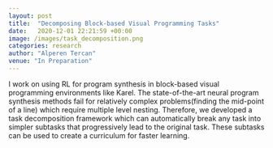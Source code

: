 ```yaml
---
layout: post
title:  "Decomposing Block-based Visual Programming Tasks"
date:   2020-12-01 22:21:59 +00:00
image: /images/task_decomposition.png
categories: research
author: "Alperen Tercan"
venue: "In Preparation"
---
```

I work on using RL for program synthesis in block-based visual programming environments like Karel.
The state-of-the-art neural program synthesis methods fail for relatively complex problems(finding the mid-point of a line) which require multiple level nesting. Therefore, we developed a task decomposition framework which can automatically break any task into simpler subtasks that progressively lead to the original task. These subtasks can be used to create a curriculum for faster learning.
